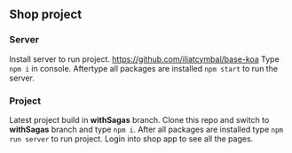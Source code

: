 ## Shop project

### Server
Install server to run project.
https://github.com/iliatcymbal/base-koa
Type `npm i` in console.
Aftertype all packages are installed `npm start` to run the server.

### Project
Latest project build in **withSagas** branch.
Clone this repo and switch to **withSagas** branch and type `npm i`. After all packages are installed type `npm run server` to run project. Login into shop app to see all the pages.
